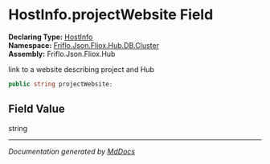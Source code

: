 ﻿<!--  
  <auto-generated>   
    The contents of this file were generated by a tool.  
    Changes to this file may be list if the file is regenerated  
  </auto-generated>   
-->

# HostInfo.projectWebsite Field

**Declaring Type:** [HostInfo](../index.md)  
**Namespace:** [Friflo.Json.Fliox.Hub.DB.Cluster](../../index.md)  
**Assembly:** Friflo.Json.Fliox.Hub

link to a website describing project and Hub

```csharp
public string projectWebsite;
```

## Field Value

string

___

*Documentation generated by [MdDocs](https://github.com/ap0llo/mddocs)*

